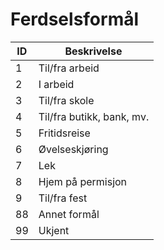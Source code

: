 # Ferdselsformål

| ID | Beskrivelse               |
|----|---------------------------|
| 1  | Til/fra arbeid            |
| 2  | I arbeid                  |
| 3  | Til/fra skole             |
| 4  | Til/fra butikk, bank, mv. |
| 5  | Fritidsreise              |
| 6  | Øvelseskjøring            |
| 7  | Lek                       |
| 8  | Hjem på permisjon         |
| 9  | Til/fra fest              |
| 88 | Annet formål              |
| 99 | Ukjent                    |
